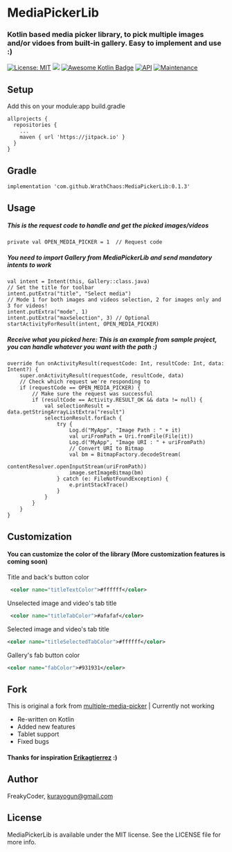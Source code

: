 # MediaPickerLib
### Kotlin based media picker library, to pick multiple images and/or vidoes from built-in gallery. Easy to implement and use :) 



[![License: MIT](https://img.shields.io/badge/License-MIT-yellow.svg)](https://opensource.org/licenses/MIT)
[![](https://jitpack.io/v/WrathChaos/MediaPickerLib.svg)](https://jitpack.io/#WrathChaos/MediaPickerLib)
[![Awesome Kotlin Badge](https://kotlin.link/awesome-kotlin.svg)](https://github.com/KotlinBy/awesome-kotlin)
[![API](https://img.shields.io/badge/API-19%2B-brightgreen.svg?style=flat)](https://android-arsenal.com/api?level=19)
[![Maintenance](https://img.shields.io/badge/Maintained%3F-yes-green.svg)](https://github.com/WrathChaos/MediaPickerLib)

## Setup
Add this on your module:app build.gradle
```
allprojects {
  repositories {
  	...
  	maven { url 'https://jitpack.io' }
  }
}
```
## Gradle

```
implementation 'com.github.WrathChaos:MediaPickerLib:0.1.3'
```

## Usage


##### This is the request code to handle and get the picked images/videos
```
private val OPEN_MEDIA_PICKER = 1  // Request code
```


##### You need to import Gallery from MediaPickerLib and send mandatory intents to work
```
val intent = Intent(this, Gallery::class.java)
// Set the title for toolbar
intent.putExtra("title", "Select media")
// Mode 1 for both images and videos selection, 2 for images only and 3 for videos!
intent.putExtra("mode", 1)
intent.putExtra("maxSelection", 3) // Optional
startActivityForResult(intent, OPEN_MEDIA_PICKER)
```


##### Receive what you picked here: This is an example from sample project, you can handle whatever you want with the path :)

```
override fun onActivityResult(requestCode: Int, resultCode: Int, data: Intent?) {
    super.onActivityResult(requestCode, resultCode, data)
    // Check which request we're responding to
    if (requestCode == OPEN_MEDIA_PICKER) {
        // Make sure the request was successful
        if (resultCode == Activity.RESULT_OK && data != null) {
            val selectionResult = data.getStringArrayListExtra("result")
            selectionResult.forEach {
                try {
                    Log.d("MyApp", "Image Path : " + it)
                    val uriFromPath = Uri.fromFile(File(it))
                    Log.d("MyApp", "Image URI : " + uriFromPath)
                    // Convert URI to Bitmap
                    val bm = BitmapFactory.decodeStream(
                            contentResolver.openInputStream(uriFromPath))
                    image.setImageBitmap(bm)
                } catch (e: FileNotFoundException) {
                    e.printStackTrace()
                }
            }
        }
    }
}
```

## Customization

#### You can customize the color of the library (More customization features is coming soon)

Title and back's button color
```xml
 <color name="titleTextColor">#ffffff</color>  
```
Unselected image and video's tab title
```xml
 <color name="titleTabColor">#afafaf</color>   
```
Selected image and video's tab title
```xml
<color name="titleSelectedTabColor">#ffffff</color>
``` 
Gallery's fab button color
```xml
<color name="fabColor">#931931</color>
``` 
## Fork
This is original a fork from [multiple-media-picker](https://github.com/erikagtierrez/multiple-media-picker) | Currently not working 
* Re-written on Kotlin
* Added new features 
* Tablet support
* Fixed bugs

#### Thanks for inspiration [Erikagtierrez](https://github.com/erikagtierrez) :)

## Author

FreakyCoder, kurayogun@gmail.com

## License

MediaPickerLib is available under the MIT license. See the LICENSE file for more info.
